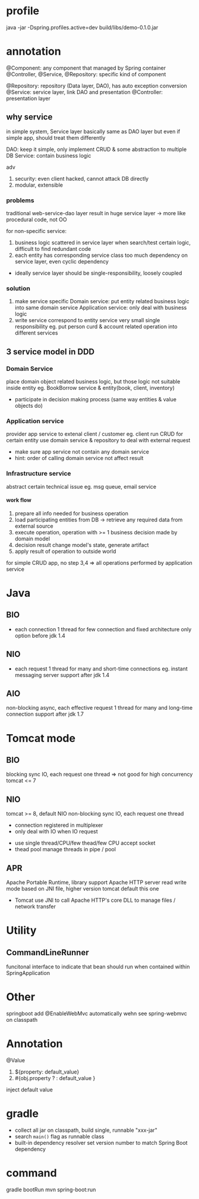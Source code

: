 # profile
java -jar -Dspring.profiles.active=dev build/libs/demo-0.1.0.jar

# annotation
@Component: any component that managed by Spring container
@Controller, @Service, @Repository: specific kind of component

@Repository: repository (Data layer, DAO), has auto exception conversion
@Service: service layer, link DAO and presentation
@Controller: presentation layer

## why service
in simple system, Service layer basically same as DAO layer
but even if simple app, should treat them differently

DAO: keep it simple, only implement CRUD & some abstraction to multiple DB
Service: contain business logic

adv
1. security: even client hacked, cannot attack DB directly
2. modular, extensible

### problems
traditional web-service-dao layer result in huge service layer
-> more like procedural code, not OO

for non-specific service:
1. business logic scattered in service layer
when search/test certain logic, difficult to find
redundant code
2. each entity has corresponding service class
too much dependency on service layer, even cyclic dependency
- ideally service layer should be single-responsibility, loosely coupled

### solution
1. make service specific
Domain service: put entity related business logic into same domain service
Application service: only deal with business logic
2. write service correspond to entity
service very small single responsibility
eg. put person curd & account related operation into different services

## 3 service model in DDD
### Domain Service
place domain object related business logic, but those logic not suitable inside entity
eg. BookBorrow service & entity(book, client, inventory)
- participate in decision making process (same way entities & value objects do)

### Application service
provider app service to extenal client / customer
eg. client run CRUD for certain entity
use domain service & repository to deal with external request
- make sure app service not contain any domain service
- hint: order of calling domain service not affect result

### Infrastructure service
abstract certain technical issue
eg. msg queue, email service

#### work flow
1. prepare all info needed for business operation
2. load participating entities from DB -> retrieve any required data from external source
3. execute operation, operation with >= 1 business decision made by domain model
4. decision result change model's state, generate artifact
5. apply result of operation to outside world

for simple CRUD app, no step 3,4 => all operations performed by application service

# Java
## BIO
- each connection 1 thread
for few connection and fixed architecture
only option before jdk 1.4
## NIO
- each request 1 thread
for many and short-time connections
eg. instant messaging server
support after jdk 1.4
## AIO
non-blocking async, each effective request 1 thread
for many and long-time connection
support after jdk 1.7

# Tomcat mode
## BIO
blocking sync IO, each request one thread => not good for high concurrency
tomcat <= 7 
## NIO
tomcat >= 8, default NIO
non-blocking sync IO, each request one thread
- connection registered in multiplexer
- only deal with IO when IO request
+ use single thread/CPU/few thead/few CPU accept socket
+ thead pool manage threads in pipe / pool

## APR
Apache Portable Runtime, library support Apache HTTP server
read write mode based on JNI file, higher version tomcat default this one
- Tomcat use JNI to call Apache HTTP's core DLL to manage files / network transfer

# Utility
## CommandLineRunner
funcitonal interface to indicate that bean should run when contained within SpringApplication



# Other
springboot add @EnableWebMvc automatically wehn see spring-webmvc on classpath



# Annotation
@Value
1. ${property: default_value}
2. #{obj.property ? : default_value }

inject default value







<!-- ==================================== -->

# gradle 
- collect all jar on classpath, build single, runnable "xxx-jar"
- search `main()` flag as runnable class
- built-in dependency resolver set version number to match Spring Boot dependency



# command
gradle bootRun
mvn spring-boot:run





































